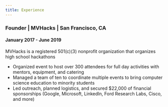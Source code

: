 ```yaml
---
title: Experience
---
```


### Founder | MVHacks | San Francisco, CA
#### January 2017 - June 2019
MVHacks is a registered 501(c)(3) nonprofit organization that organizes high school hackathons
* Organized event to host over 300 attendees for full day activities with mentors, equipment, and catering
* Managed a team of ten to coordinate multiple events to bring computer science education to minority students
* Led outreach, planned logistics, and secured $22,000 of financial sponsorships (Google, Microsoft, LinkedIn, Ford Research Labs, Cisco, and more)
